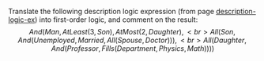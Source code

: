 Translate the following description logic expression (from
page <a class="pageRef" title="" href="#">description-logic-ex</a>) into first-order logic, and comment on the result:
<br>
$$
And(Man, AtLeast(3,Son), AtMost(2,Daughter), <br>All(Son,And(Unemployed,Married, All(Spouse,Doctor ))), <br>All(Daughter,And(Professor, Fills(Department ,Physics,Math))))
$$
